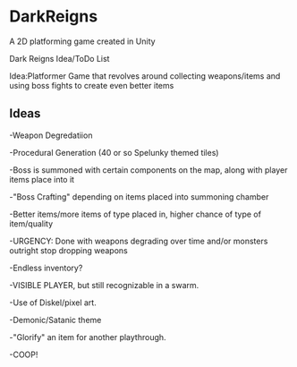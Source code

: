 # DarkReigns
A 2D platforming game created in Unity


Dark Reigns Idea/ToDo List

Idea:Platformer Game that revolves around collecting weapons/items and using boss fights to create even better items

Ideas
--------------------
-Weapon Degredatiion

-Procedural Generation (40 or so Spelunky themed tiles)

-Boss is summoned with certain components on the map, along with player items place into it

-"Boss Crafting" depending on items placed into summoning chamber

-Better items/more items of type placed in, higher chance of type of item/quality

-URGENCY: Done with weapons degrading over time and/or monsters outright stop dropping weapons

-Endless inventory?

-VISIBLE PLAYER, but still recognizable in a swarm.

-Use of Diskel/pixel art. 

-Demonic/Satanic theme

-"Glorify" an item for another playthrough.

-COOP!
